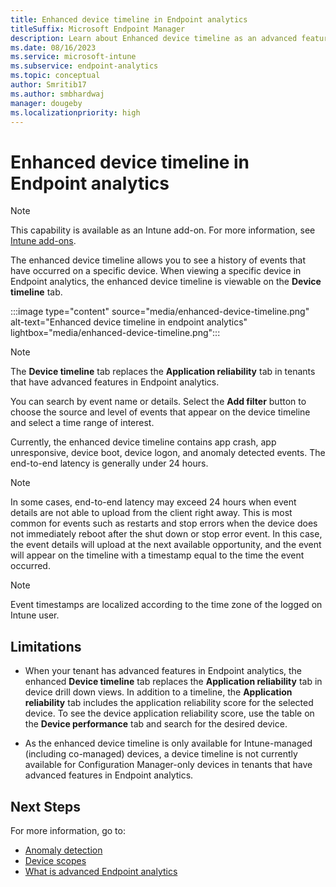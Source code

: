 ```yaml
---
title: Enhanced device timeline in Endpoint analytics
titleSuffix: Microsoft Endpoint Manager
description: Learn about Enhanced device timeline as an advanced feature in Endpoint analytics
ms.date: 08/16/2023
ms.service: microsoft-intune
ms.subservice: endpoint-analytics
ms.topic: conceptual
author: Smritib17
ms.author: smbhardwaj
manager: dougeby
ms.localizationpriority: high
---
```

# Enhanced device timeline in Endpoint analytics

> [!NOTE]
> This capability is available as an Intune add-on. For more information, see [Intune add-ons](../intune/fundamentals/intune-add-ons.md).

The enhanced device timeline allows you to see a history of events that have occurred on a specific device. When viewing a specific device in Endpoint analytics, the enhanced device timeline is viewable on the **Device timeline** tab.

:::image type="content" source="media/enhanced-device-timeline.png" alt-text="Enhanced device timeline in endpoint analytics" lightbox="media/enhanced-device-timeline.png":::

> [!NOTE]
> The **Device timeline** tab replaces the **Application reliability** tab in tenants that have advanced features in Endpoint analytics.

You can search by event name or details. Select the **Add filter** button to choose the source and level of events that appear on the device timeline and select a time range of interest.  

Currently, the enhanced device timeline contains app crash, app unresponsive, device boot, device logon, and anomaly detected events. The end-to-end latency is generally under 24 hours.  

> [!NOTE]
> In some cases, end-to-end latency may exceed 24 hours when event details are not able to upload from the client right away. This is most common for events such as restarts and stop errors when the device does not immediately reboot after the shut down or stop error event. In this case, the event details will upload at the next available opportunity, and the event will appear on the timeline with a timestamp equal to the time the event occurred.

> [!NOTE]
> Event timestamps are localized according to the time zone of the logged on Intune user.  

## Limitations

- When your tenant has advanced features in Endpoint analytics, the enhanced **Device timeline** tab replaces the **Application reliability** tab in device drill down views. In addition to a timeline, the **Application reliability** tab includes the application reliability score for the selected device. To see the device application reliability score, use the table on the **Device performance** tab and search for the desired device.

- As the enhanced device timeline is only available for Intune-managed (including co-managed) devices, a device timeline is not currently available for Configuration Manager-only devices in tenants that have advanced features in Endpoint analytics.

## Next Steps

For more information, go to:

- [Anomaly detection](anomaly-detection.md)
- [Device scopes](device-scopes.md)
- [What is advanced Endpoint analytics](advanced-endpoint-analytics.md) 